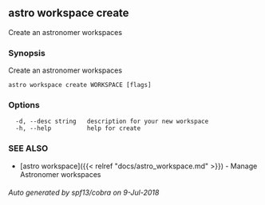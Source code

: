 ## astro workspace create

Create an astronomer workspaces

### Synopsis

Create an astronomer workspaces

```
astro workspace create WORKSPACE [flags]
```

### Options

```
  -d, --desc string   description for your new workspace
  -h, --help          help for create
```

### SEE ALSO

* [astro workspace]({{< relref "docs/astro_workspace.md" >}})	 - Manage Astronomer workspaces

###### Auto generated by spf13/cobra on 9-Jul-2018
